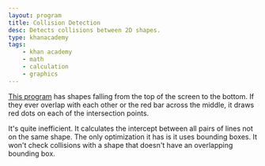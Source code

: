 ```yaml
---
layout: program
title: Collision Detection
desc: Detects collisions between 2D shapes.
type: khanacademy
tags:
    - khan academy
    - math
    - calculation
    - graphics
---
```


[This program](https://www.khanacademy.org/computer-programming/shape-collision-detection/5888262362) has shapes falling from the top of the screen to the bottom. If they ever overlap with each other or the red bar across the middle, it draws red dots on each of the intersection points.

It's quite inefficient. It calculates the intercept between all pairs of lines not on the same shape. The only optimization it has is it uses bounding boxes. It won't check collisions with a shape that doesn't have an overlapping bounding box.